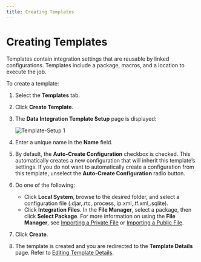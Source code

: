 ```yaml
---
title: Creating Templates
---
```


# Creating Templates

Templates contain integration settings that are reusable by linked configurations. Templates include a package, macros, and a location to execute the job.

To create a template:

1. Select the **Templates** tab.
2. Click **Create Template**. 
3. The **Data Integration Template Setup** page is displayed:

   ![Template-Setup 1](/img/Template-Setup1.png)

4. Enter a unique name in the **Name** field.
5. By default, the **Auto-Create Configuration** checkbox is checked. This automatically creates a new configuration that will inherit this template’s settings. If you do not want to automatically create a configuration from this template, unselect the **Auto-Create Configuration** radio button.
6. Do one of the following:
   * Click **Local&nbsp;System**, browse to the desired folder, and select a configuration file (.djar,.rtc,.process,.ip.xml,.tf.xml,.sqlite).
   * Click **Integration&nbsp;Files**. In the **File&nbsp;Manager**, select a package, then click **Select&nbsp;Package**. For more information on using the **File Manager**, see [Importing a Private File](../configurations/importing-configurations#importing-a-private-file) or [Importing a Public File](../configurations/importing-configurations#importing-a-public-file).
7. Click **Create**.
8. The template is created and you are redirected to the **Template Details** page. Refer to [Editing Template Details](./editing-template-details).
